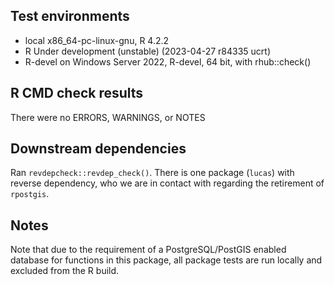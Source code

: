 ## Test environments
* local x86_64-pc-linux-gnu, R 4.2.2
* R Under development (unstable) (2023-04-27 r84335 ucrt)
* R-devel on Windows Server 2022, R-devel, 64 bit, with rhub::check()

## R CMD check results
There were no ERRORS, WARNINGS, or NOTES

## Downstream dependencies
Ran `revdepcheck::revdep_check()`. There is one package (`lucas`) with reverse dependency, who we
are in contact with regarding the retirement of `rpostgis`.

## Notes
Note that due to the requirement of a PostgreSQL/PostGIS enabled database for functions in this package, 
all package tests are run locally and excluded from the R build.